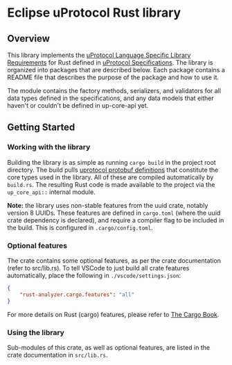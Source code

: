 # Eclipse uProtocol Rust library

## Overview

This library implements the [uProtocol Language Specific Library Requirements](https://github.com/eclipse-uprotocol/uprotocol-spec/blob/main/languages.adoc) for Rust defined in [uProtocol Specifications](https://github.com/eclipse-uprotocol/uprotocol-spec/tree/main). The library is organized into packages that are described below. Each package contains a README file that describes the purpose of the package and how to use it.

The module contains the factory methods, serializers, and validators for all data types defined in the specifications, and any data models that either haven't or couldn't be defined in up-core-api yet.

## Getting Started

### Working with the library

Building the library is as simple as running `cargo build` in the project root directory. The build pulls [uprotocol protobuf definitions](https://github.com/eclipse-uprotocol/up-core-api) that constitute the core types used in the library. All of these are compiled automatically by `build.rs`. The resulting Rust code is made available to the project via the `up_core_api::` internal module.

__Note:__ the library uses non-stable features from the uuid crate, notably version 8 UUIDs. These features are defined in `cargo.toml` (where the uuid crate dependency is declared), and require a compiler flag to be included in the build. This is configured in `.cargo/config.toml`.

### Optional features

The crate contains some optional features, as per the crate documentation (refer to src/lib.rs).
To tell VSCode to just build all crate features automatically, place the following in `./vscode/settings.json`:

```json
{
    "rust-analyzer.cargo.features": "all"
}
```

For more details on Rust (cargo) features, please refer to [The Cargo Book](https://doc.rust-lang.org/cargo/reference/features.html).

### Using the library

Sub-modules of this crate, as well as optional features, are listed in the crate documentation in `src/lib.rs`.
